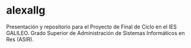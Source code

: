 # alexallg
Presentación y repositorio para el Proyecto de Final de Ciclo en el IES GALILEO. Grado Superior de Administración de Sistemas Informáticos en Res (ASIR).
